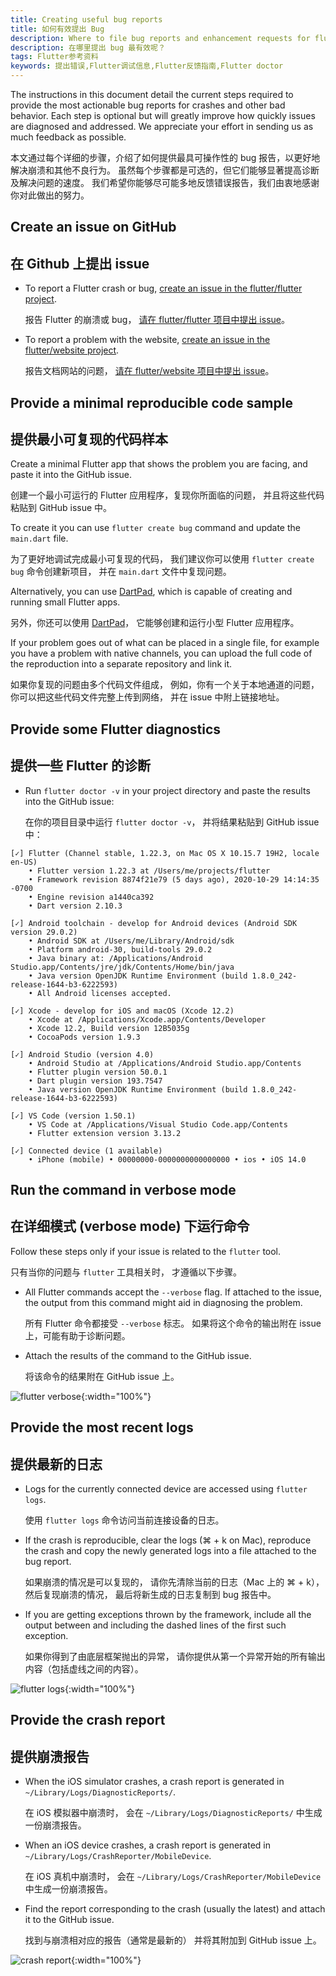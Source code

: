 ```yaml
---
title: Creating useful bug reports
title: 如何有效提出 Bug
description: Where to file bug reports and enhancement requests for flutter and the website.
description: 在哪里提出 bug 最有效呢？
tags: Flutter参考资料
keywords: 提出错误,Flutter调试信息,Flutter反馈指南,Flutter doctor
---
```


The instructions in this document detail the current steps
required to provide the most actionable bug reports for
crashes and other bad behavior. Each step is optional but
will greatly improve how quickly issues are diagnosed and addressed.
We appreciate your effort in sending us as much feedback as possible.

本文通过每个详细的步骤，介绍了如何提供最具可操作性的 bug 报告，以更好地解决崩溃和其他不良行为。
虽然每个步骤都是可选的，但它们能够显著提高诊断及解决问题的速度。
我们希望你能够尽可能多地反馈错误报告，我们由衷地感谢你对此做出的努力。

## Create an issue on GitHub

## 在 Github 上提出 issue

* To report a Flutter crash or bug,
  [create an issue in the flutter/flutter project][Flutter issue].

  报告 Flutter 的崩溃或 bug，
  [请在 flutter/flutter 项目中提出 issue][Flutter issue]。

* To report a problem with the website,
  [create an issue in the flutter/website project][Website issue].

  报告文档网站的问题，
  [请在 flutter/website 项目中提出 issue][Website issue]。

## Provide a minimal reproducible code sample

## 提供最小可复现的代码样本

Create a minimal Flutter app that shows the problem you are facing,
and paste it into the GitHub issue.

创建一个最小可运行的 Flutter 应用程序，复现你所面临的问题，
并且将这些代码粘贴到 GitHub issue 中。

To create it you can use `flutter create bug` command and update
the `main.dart` file.

为了更好地调试完成最小可复现的代码，
我们建议你可以使用 `flutter create bug` 命令创建新项目，
并在 `main.dart` 文件中复现问题。

Alternatively, you can use [DartPad][], which is capable
of creating and running small Flutter apps.

另外，你还可以使用 [DartPad][]，
它能够创建和运行小型 Flutter 应用程序。

If your problem goes out of what can be placed in a single file, for example
you have a problem with native channels, you can upload the full code of
the reproduction into a separate repository and link it.

如果你复现的问题由多个代码文件组成，
例如，你有一个关于本地通道的问题，
你可以把这些代码文件完整上传到网络，
并在 issue 中附上链接地址。

## Provide some Flutter diagnostics

## 提供一些 Flutter 的诊断

* Run `flutter doctor -v` in your project directory and paste
  the results into the GitHub issue:

  在你的项目目录中运行 `flutter doctor -v`，
  并将结果粘贴到 GitHub issue 中：

```none
[✓] Flutter (Channel stable, 1.22.3, on Mac OS X 10.15.7 19H2, locale en-US)
    • Flutter version 1.22.3 at /Users/me/projects/flutter
    • Framework revision 8874f21e79 (5 days ago), 2020-10-29 14:14:35 -0700
    • Engine revision a1440ca392
    • Dart version 2.10.3

[✓] Android toolchain - develop for Android devices (Android SDK version 29.0.2)
    • Android SDK at /Users/me/Library/Android/sdk
    • Platform android-30, build-tools 29.0.2
    • Java binary at: /Applications/Android Studio.app/Contents/jre/jdk/Contents/Home/bin/java
    • Java version OpenJDK Runtime Environment (build 1.8.0_242-release-1644-b3-6222593)
    • All Android licenses accepted.

[✓] Xcode - develop for iOS and macOS (Xcode 12.2)
    • Xcode at /Applications/Xcode.app/Contents/Developer
    • Xcode 12.2, Build version 12B5035g
    • CocoaPods version 1.9.3

[✓] Android Studio (version 4.0)
    • Android Studio at /Applications/Android Studio.app/Contents
    • Flutter plugin version 50.0.1
    • Dart plugin version 193.7547
    • Java version OpenJDK Runtime Environment (build 1.8.0_242-release-1644-b3-6222593)

[✓] VS Code (version 1.50.1)
    • VS Code at /Applications/Visual Studio Code.app/Contents
    • Flutter extension version 3.13.2

[✓] Connected device (1 available)
    • iPhone (mobile) • 00000000-0000000000000000 • ios • iOS 14.0
```

## Run the command in verbose mode

## 在详细模式 (verbose mode) 下运行命令

Follow these steps only if your issue is related to the
`flutter` tool.

只有当你的问题与 `flutter` 工具相关时，
才遵循以下步骤。

* All Flutter commands accept the `--verbose` flag.
  If attached to the issue, the output from this command
  might aid in diagnosing the problem.

  所有 Flutter 命令都接受 `--verbose` 标志。
  如果将这个命令的输出附在 issue 上，可能有助于诊断问题。

* Attach the results of the command to the GitHub issue.

  将该命令的结果附在 GitHub issue 上。

![flutter verbose]({{site.url}}/assets/images/docs/verbose_flag.png){:width="100%"}

## Provide the most recent logs

## 提供最新的日志

* Logs for the currently connected device are accessed
  using `flutter logs`.

  使用 `flutter logs` 命令访问当前连接设备的日志。

* If the crash is reproducible, clear the logs
  (⌘ + k on Mac), reproduce the crash and copy the
  newly generated logs into a file attached to the bug report.

  如果崩溃的情况是可以复现的，
  请你先清除当前的日志（Mac 上的 ⌘ + k），
  然后复现崩溃的情况，
  最后将新生成的日志复制到 bug 报告中。

* If you are getting exceptions thrown by the framework,
  include all the output between and including the dashed
  lines of the first such exception.

  如果你得到了由底层框架抛出的异常，
  请你提供从第一个异常开始的所有输出内容（包括虚线之间的内容）。

![flutter logs]({{site.url}}/assets/images/docs/logs.png){:width="100%"}

## Provide the crash report

## 提供崩溃报告

* When the iOS simulator crashes,
  a crash report is generated in `~/Library/Logs/DiagnosticReports/`.

  在 iOS 模拟器中崩溃时，
  会在 `~/Library/Logs/DiagnosticReports/` 中生成一份崩溃报告。

* When an iOS device crashes,
  a crash report is generated in `~/Library/Logs/CrashReporter/MobileDevice`.

  在 iOS 真机中崩溃时，
  会在 `~/Library/Logs/CrashReporter/MobileDevice` 中生成一份崩溃报告。

* Find the report corresponding to the crash (usually the latest)
  and attach it to the GitHub issue.

  找到与崩溃相对应的报告（通常是最新的）
  并将其附加到 GitHub issue 上。

![crash report]({{site.url}}/assets/images/docs/crash_reports.png){:width="100%"}


[DartPad]: {{site.dartpad}}
[Flutter issue]: {{site.repo.flutter}}/issues/new/choose
[Website issue]: {{site.repo.this}}/issues/new/choose
